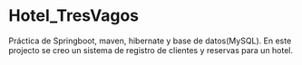 # Hotel_TresVagos

Práctica de Springboot, maven, hibernate y base de datos(MySQL). En este projecto se creo un sistema de registro de clientes y reservas para un hotel. 
